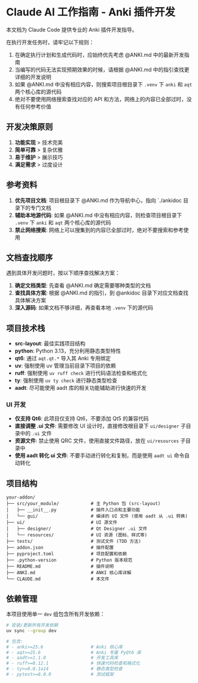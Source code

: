 # Claude AI 工作指南 - Anki 插件开发

本文档为 Claude Code 提供专业的 Anki 插件开发指导。

在执行开发任务时，请牢记以下规则：

1. 在确定执行计划和生成代码时，应始终优先考虑 @ANKI.md 中的最新开发指南
2. 当编写的代码无法实现预期效果的时候，请根据 @ANKI.md 中的指引查找更详细的开发说明
3. 如果 @ANKI.md 中没有相应内容，则搜索项目根目录下 `.venv` 下 `anki` 和 `aqt` 两个核心库的源代码
4. 绝对不要使用网络搜索查找对应的 API 和方法，网络上的内容已全部过时，没有任何参考价值

## 开发决策原则

1. **功能实现** > 技术完美
2. **简单可靠** > 复杂优雅  
3. **易于维护** > 展示技巧
4. **满足需求** > 过度设计

## 参考资料

1. **优先项目文档**: 项目根目录下 @ANKI.md 作为导航中心，指向 `./ankidoc 目录下的专门文档
2. **辅助本地源代码**: 如果 @ANKI.md 中没有相应内容，则检查项目根目录下 `.venv` 下 `anki` 和 `aqt` 两个核心库的源代码
3. **禁止网络搜索**: 网络上可以搜集到的内容已全部过时，绝对不要搜索和参考使用

## 文档查找顺序

遇到具体开发问题时，按以下顺序查找解决方案：

1. **确定文档类型**: 先查看 @ANKI.md 确定需要哪种类型的文档
2. **查找具体方案**: 根据 @ANKI.md 的指引，到 @ankidoc 目录下对应文档查找具体解决方案
3. **深入源码**: 如果文档不够详细，再查看本地 `.venv` 下的源代码

## 项目技术栈

- **src-layout**: 最佳实践项目结构
- **python**: Python 3.13，充分利用静态类型特性
- **qt6**: 通过 `aqt.qt.*` 导入其 Anki 专用绑定
- **uv**: 强制使用 uv 管理当前目录下项目的依赖
- **ruff**: 强制使用 `uv ruff check` 进行代码语法检查和格式化
- **ty**: 强制使用 `uv ty check` 进行静态类型检查
- **aadt**: 尽可能使用 aadt 库的相关功能辅助进行快速的开发

### UI 开发

- **仅支持 Qt6**: 此项目仅支持 Qt6，不要添加 Qt5 的兼容代码
- **直接调整 .ui 文件**: 需要修改 UI 设计时，直接修改根目录下 `ui/designer` 子目录中的 `.ui` 文件
- **资源文件**: 禁止使用 QRC 文件，使用直接文件路径，放在 `ui/resources` 子目录中
- **使用 aadt 转化 ui 文件**: 不要手动进行转化和复制，而是使用 `aadt ui` 命令自动转化 

## 项目结构

```
your-addon/
├── src/your_module/            # 主 Python 包 (src-layout)
│   ├── __init__.py             # 插件入口点和主要功能
│   └── gui/                    # 编译的 UI 文件 (使用 aadt 从 .ui 转换)
├── ui/                         # UI 源文件
│   ├── designer/               # Qt Designer .ui 文件
│   └── resources/              # UI 资源 (图标、样式等)
├── tests/                      # 测试文件 (TDD 方法)
├── addon.json                  # 插件配置
├── pyproject.toml              # 项目配置和依赖
├── .python-version             # Python 版本规范
├── README.md                   # 插件说明
├── ANKI.md                     # ANKI 核心库详解
└── CLAUDE.md                   # 本文件
```

## 依赖管理

本项目使用单一 `dev` 组包含所有开发依赖：

```bash
# 安装/更新所有开发依赖
uv sync --group dev

# 包含:
# - anki>=25.6                  # Anki 核心库
# - aqt>=25.6                   # Anki 专属 PyQt6 库
# - aadt>=1.1.0                 # 开发工具库
# - ruff>=0.12.1                # 快速代码检查和格式化
# - ty>=0.0.1a14                # 静态类型检查
# - pytest>=8.0.0               # 测试框架
```
